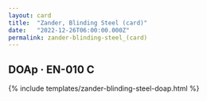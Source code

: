 ```yaml
---
layout: card
title:  "Zander, Blinding Steel (card)"
date:   "2022-12-26T06:00:00.000Z"
permalink: zander-blinding-steel_(card)
---
```


## DOAp &middot; EN-010 C

{% include templates/zander-blinding-steel-doap.html %}
